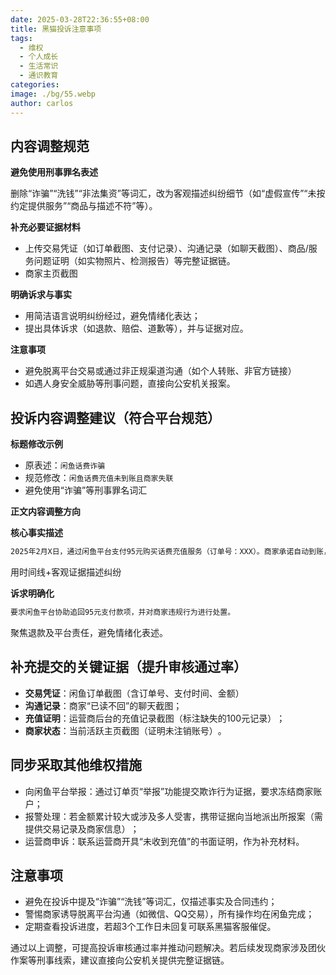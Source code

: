 ```yaml
---
date: 2025-03-28T22:36:55+08:00
title: 黑猫投诉注意事项
tags:
  - 维权
  - 个人成长
  - 生活常识
  - 通识教育
categories: 
image: ./bg/55.webp
author: carlos
---
```


## 内容调整规范

‌**避免使用刑事罪名表述**

删除“诈骗”“洗钱”“非法集资”等词汇，改为客观描述纠纷细节（如“虚假宣传”“未按约定提供服务”“商品与描述不符”等）。

**补充必要证据材料**

- 上传交易凭证（如订单截图、支付记录）、沟通记录（如聊天截图）、商品/服务问题证明（如实物照片、检测报告）等完整证据链‌。
- 商家主页截图

**明确诉求与事实**

- 用简洁语言说明纠纷经过，避免情绪化表达；
- 提出具体诉求（如退款、赔偿、道歉等），并与证据对应‌。

**注意事项**

- 避免脱离平台交易或通过非正规渠道沟通（如个人转账、非官方链接）
- 如遇人身安全威胁等刑事问题，直接向公安机关报案。

## 投诉内容调整建议‌（符合平台规范）

**标题修改示例**

- 原表述：`闲鱼话费诈骗`
- 规范修改：`闲鱼话费充值未到账且商家失联`
- 避免使用“诈骗”等刑事罪名词汇‌

**正文内容调整方向**

**核心事实描述**

```txt
2025年2月X日，通过闲鱼平台支付95元购买话费充值服务（订单号：XXX）。商家承诺自动到账，但至今未收到充值记录（附截图证明）。2025年3月28日发现手机因欠费停机，查询运营商后台仅显示本人后续充值的50元记录，无此笔100元充值记录。商家目前仍活跃但拒绝沟通（附聊天截图及商家主页截图）。  
```

用时间线+客观证据描述纠纷

**诉求明确化**

```txt
要求闲鱼平台协助追回95元支付款项，并对商家违规行为进行处置。  
```

聚焦退款及平台责任，避免情绪化表述‌。

## 补充提交的关键证据‌（提升审核通过率）

- **交易凭证**‌：闲鱼订单截图（含订单号、支付时间、金额）‌
- **沟通记录**‌：商家“已读不回”的聊天截图‌；
- **充值证明**‌：运营商后台的充值记录截图（标注缺失的100元记录）‌；
- **商家状态**‌：当前活跃主页截图（证明未注销账号）‌。

## 同步采取其他维权措施

- ‌向闲鱼平台举报‌：通过订单页“举报”功能提交欺诈行为证据，要求冻结商家账户‌；
- ‌报警处理‌：若金额累计较大或涉及多人受害，携带证据向当地派出所报案（需提供交易记录及商家信息）‌；
- 运营商申诉‌：联系运营商开具“未收到充值”的书面证明，作为补充材料‌。

## 注意事项

- 避免在投诉中提及“诈骗”“洗钱”等词汇，仅描述事实及合同违约‌；
- 警惕商家诱导脱离平台沟通（如微信、QQ交易），所有操作均在闲鱼完成‌；
- 定期查看投诉进度，若超3个工作日未回复可联系黑猫客服催促‌。

通过以上调整，可提高投诉审核通过率并推动问题解决。若后续发现商家涉及团伙作案等刑事线索，建议直接向公安机关提供完整证据链‌。

